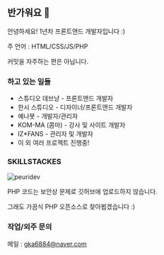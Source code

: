 ## 반가워요 👋
안녕하세요! 1년차 프론트앤드 개발자입니다 :)

주 언어 : HTML/CSS/JS/PHP

커밋을 자주하는 편은 아닙니다.

### 하고 있는 일들
- 스튜디오 데브냥 - 프론트앤드 개발자
- 한시 스튜디오 - 디자이너/프론트앤드 개발자
- 예나봇 - 개발자/관리자
- KOM-MA (콤마) - 강사 및 사이트 개발자
- IZ*FANS - 관리자 및 개발자
- 이 외 여러 프로젝트 진행중!

### SKILLSTACKES
<p><img align="center" src="https://github-readme-stats.vercel.app/api/top-langs?username=peuridev&show_icons=true&locale=en&layout=compact" alt="peuridev" /></p>
PHP 코드는 보안상 문제로 깃허브에 업로드하지 않습니다.

그래도 가끔식 PHP 오픈소스로 찾아뵙겠습니다 :)

### 작업/외주 문의
메일 : gka6884@naver.com
